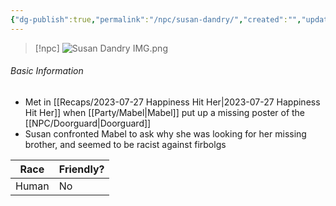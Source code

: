 ```yaml
---
{"dg-publish":true,"permalink":"/npc/susan-dandry/","created":"","updated":""}
---
```



> [!npc]
> ![Susan Dandry IMG.png](/img/user/z_Assets/Susan%20Dandry%20IMG.png)

 ###### Basic Information
- Met in [[Recaps/2023-07-27 Happiness Hit Her\|2023-07-27 Happiness Hit Her]] when [[Party/Mabel\|Mabel]] put up a missing poster of the [[NPC/Doorguard\|Doorguard]] 
- Susan confronted Mabel to ask why she was looking for her missing brother, and seemed to be racist against firbolgs

 | **Race** | **Friendly?** |
| --------- | ---------- |
| Human          |   No       | 
